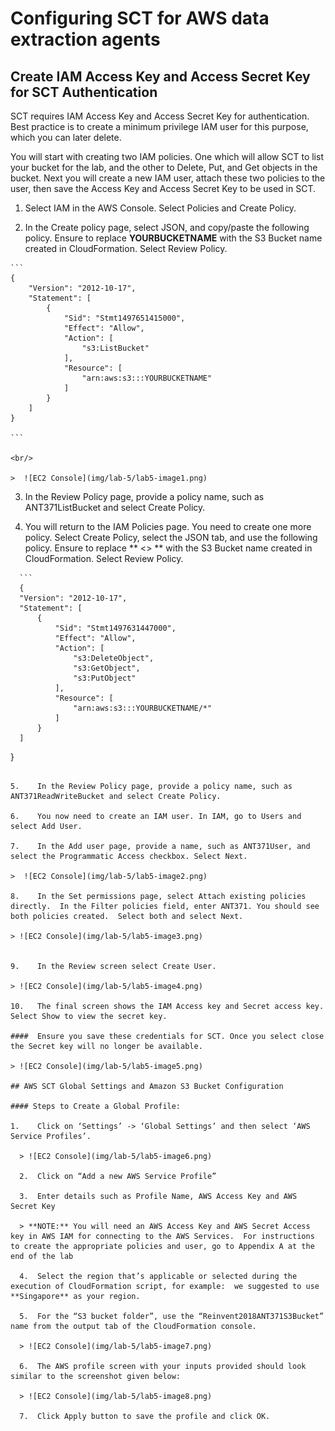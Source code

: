 # Configuring SCT for AWS data extraction agents

## Create IAM Access Key and Access Secret Key for SCT Authentication

SCT requires IAM Access Key and Access Secret Key for authentication. Best practice is to create a minimum privilege IAM user for this purpose, which you can later delete.

You will start with creating two IAM policies.  One which will allow SCT to list your bucket for the lab, and the other to Delete, Put, and Get objects in the bucket.  Next you will create a new IAM user, attach these two policies to the user, then save the Access Key and Access Secret Key to be used in SCT.

  1.	Select IAM in the AWS Console. Select Policies and Create Policy.

  2.	In the Create policy page, select JSON, and copy/paste the following policy.  Ensure to replace **YOURBUCKETNAME** with the S3 Bucket name created in CloudFormation.  Select Review Policy.

  >
    ```
    {
        "Version": "2012-10-17",
        "Statement": [
            {
                "Sid": "Stmt1497651415000",
                "Effect": "Allow",
                "Action": [
                    "s3:ListBucket"
                ],
                "Resource": [
                    "arn:aws:s3:::YOURBUCKETNAME"
                ]
            }
        ]
    }

    ```

    <br/>

    >  ![EC2 Console](img/lab-5/lab5-image1.png)

  3.	In the Review Policy page, provide a policy name, such as ANT371ListBucket and select Create Policy.

  4.	You will return to the IAM Policies page.  You need to create one more policy.  Select Create Policy, select the JSON tab, and use the following policy. Ensure to replace ** <<YOURBUCKETNAME>> ** with the S3 Bucket name created in CloudFormation.  Select Review Policy.

  >
      ```
      {
      "Version": "2012-10-17",
      "Statement": [
          {
              "Sid": "Stmt1497631447000",
              "Effect": "Allow",
              "Action": [
                  "s3:DeleteObject",
                  "s3:GetObject",
                  "s3:PutObject"
              ],
              "Resource": [
                  "arn:aws:s3:::YOURBUCKETNAME/*"
              ]
          }
      ]
  }

  ```

  5.	In the Review Policy page, provide a policy name, such as ANT371ReadWriteBucket and select Create Policy.

  6.	You now need to create an IAM user. In IAM, go to Users and select Add User.

  7.	In the Add user page, provide a name, such as ANT371User, and select the Programmatic Access checkbox. Select Next.

  >  ![EC2 Console](img/lab-5/lab5-image2.png)

  8.	In the Set permissions page, select Attach existing policies directly.  In the Filter policies field, enter ANT371. You should see both policies created.  Select both and select Next.

  > ![EC2 Console](img/lab-5/lab5-image3.png)


  9.	In the Review screen select Create User.

  > ![EC2 Console](img/lab-5/lab5-image4.png)

  10.	The final screen shows the IAM Access key and Secret access key.  Select Show to view the secret key.

####  Ensure you save these credentials for SCT. Once you select close the Secret key will no longer be available.

  > ![EC2 Console](img/lab-5/lab5-image5.png)

## AWS SCT Global Settings and Amazon S3 Bucket Configuration

#### Steps to Create a Global Profile:

  1.	Click on ‘Settings’ -> ‘Global Settings’ and then select ‘AWS Service Profiles’.

    > ![EC2 Console](img/lab-5/lab5-image6.png)

    2.	Click on “Add a new AWS Service Profile”

    3.	Enter details such as Profile Name, AWS Access Key and AWS Secret Key

    > **NOTE:** You will need an AWS Access Key and AWS Secret Access key in AWS IAM for connecting to the AWS Services.  For instructions to create the appropriate policies and user, go to Appendix A at the end of the lab

    4.	Select the region that’s applicable or selected during the execution of CloudFormation script, for example:  we suggested to use **Singapore** as your region.

    5.	For the “S3 bucket folder”, use the “Reinvent2018ANT371S3Bucket” name from the output tab of the CloudFormation console.

    > ![EC2 Console](img/lab-5/lab5-image7.png)

    6.	The AWS profile screen with your inputs provided should look similar to the screenshot given below:

    > ![EC2 Console](img/lab-5/lab5-image8.png)

    7.	Click Apply button to save the profile and click OK.
